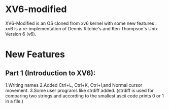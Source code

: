 # XV6-modified
XV6-Modified is an OS cloned from xv6 kernel with some new features . xv6 is a re-implementation of Dennis Ritchie's and Ken Thompson's Unix Version 6 (v6).

# New Features
## Part 1 (Introduction to XV6):
1.Writing names
2.Added Ctrl+L, Ctrl+K, Ctrl+I,and Normal cursor movement.
3.Some user programs like strdiff added.
  (strdiff is used for comparing two strings and according to the smallest ascii code prints 0 or 1 in a file.)
